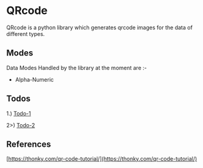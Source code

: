 # QRcode
QRcode is a python library which generates qrcode images for the data of different types.

## Modes
Data Modes Handled by the library at the moment are :-
<ul>
    <li>Alpha-Numeric</li>
</ul>

## Todos
1.) [Todo-1](https://github.com/vinitraj10/QRcode/projects/1#card-13945044) 

2>) [Todo-2](https://github.com/vinitraj10/QRcode/projects/1#card-13945073) 


## References
[https://thonky.com/qr-code-tutorial/](https://thonky.com/qr-code-tutorial/)